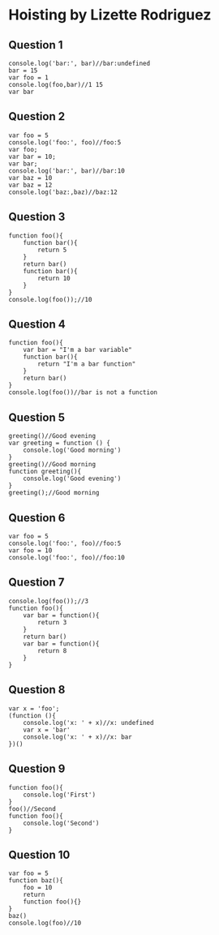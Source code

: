 # Hoisting by Lizette Rodriguez
## Question 1  

	console.log('bar:', bar)//bar:undefined  
	bar = 15  
	var foo = 1  
	console.log(foo,bar)//1 15  
	var bar 
## Question 2  

	var foo = 5  
	console.log('foo:', foo)//foo:5  
	var foo;  
	var bar = 10;  
	var bar;  
	console.log('bar:', bar)//bar:10  
	var baz = 10  
	var baz = 12  
	console.log('baz:,baz)//baz:12  
## Question 3  

	function foo(){  
		function bar(){  
			return 5  
		}  
		return bar()  
		function bar(){  
			return 10  
		}  
	}  
	console.log(foo());//10  
## Question 4  

	function foo(){  
		var bar = "I'm a bar variable"  
		function bar(){  
			return "I'm a bar function"  
		}  
		return bar()  
	}  
	console.log(foo())//bar is not a function  
## Question 5  

	greeting()//Good evening  
	var greeting = function () {  
		console.log('Good morning')  
	}  
	greeting()//Good morning  
	function greeting(){  
		console.log('Good evening')  
	}  
	greeting();//Good morning  
## Question 6   

	var foo = 5  
	console.log('foo:', foo)//foo:5  
	var foo = 10  
	console.log('foo:', foo)//foo:10  
## Question 7  

	console.log(foo());//3  
	function foo(){  
		var bar = function(){  
			return 3  
		}  
		return bar()  
		var bar = function(){  
			return 8  
		}  
	}  
## Question 8  

	var x = 'foo';  
	(function (){  
		console.log('x: ' + x)//x: undefined  
		var x = 'bar'  
		console.log('x: ' + x)//x: bar  
	})()  
## Question 9  

	function foo(){  
		console.log('First')  
	}  
	foo()//Second  
	function foo(){  
		console.log('Second')  
	}  
## Question 10  

	var foo = 5  
	function baz(){  
		foo = 10  
		return  
		function foo(){}  
	}  
	baz()  
	console.log(foo)//10  

